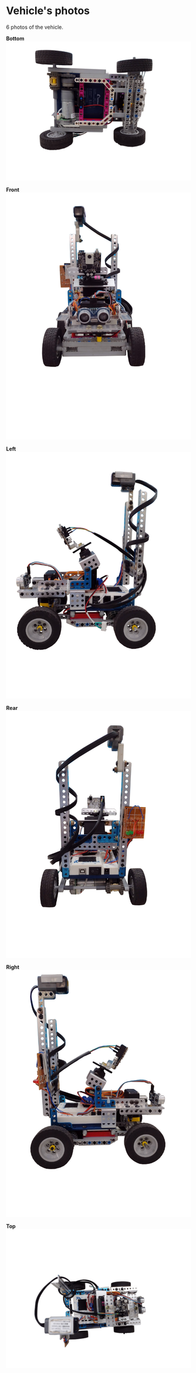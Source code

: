 Vehicle's photos
====
6 photos of the vehicle.

**Bottom**
![image](https://github.com/la7655/Future-Engineers-I-Love-Shinan/blob/main/%E7%9B%B8%E7%89%87/Bottom_.jpg)

**Front**
![image](https://github.com/la7655/Future-Engineers-I-Love-Shinan/blob/main/%E7%9B%B8%E7%89%87/Front_.jpg)

**Left**
![image](https://github.com/la7655/Future-Engineers-I-Love-Shinan/blob/main/%E7%9B%B8%E7%89%87/Left_.jpg)

**Rear**
![image](https://github.com/la7655/Future-Engineers-I-Love-Shinan/blob/main/%E7%9B%B8%E7%89%87/Rear_.jpg)

**Right**
![image](https://github.com/la7655/Future-Engineers-I-Love-Shinan/blob/main/%E7%9B%B8%E7%89%87/Right_.jpg)

**Top**
![image](https://github.com/la7655/Future-Engineers-I-Love-Shinan/blob/main/%E7%9B%B8%E7%89%87/Top_.jpg)
